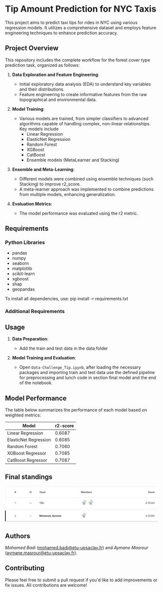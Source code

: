 # Tip Amount Prediction for NYC Taxis

This project aims to predict taxi tips for rides in NYC using various regression models. It utilizes a comprehensive dataset and employs feature engineering techniques to enhance prediction accuracy.

## Project Overview

This repository includes the complete workflow for the forest cover type prediction task, organized as follows:

1. **Data Exploration and Feature Engineering**: 
   - Initial exploratory data analysis (EDA) to understand key variables and their distributions.
   - Feature engineering to create informative features from the raw topographical and environmental data.
   
2. **Model Training**: 
   - Various models are trained, from simpler classifiers to advanced algorithms capable of handling complex, non-linear relationships. Key models include
      - Linear Regression
      - ElasticNet Regression
      - Random Forest
      - XGBoost
      - CatBoost
      - Ensemble models (MetaLearner and Stacking)

3. **Ensemble and Meta-Learning**:
   - Different models were combined using ensemble techniques (such Stacking) to improve r2_score.
   - A meta-learner approach was implemented to combine predictions from multiple models, enhancing generalization.

4. **Evaluation Metrics**:
   - The model performance was evaluated using the r2 metric.

## Requirements

### Python Libraries

- pandas
- numpy
- seaborn
- matplotlib
- scikit-learn
- xgboost
- shap
- geopandas

To install all dependencies, use: pip install -r requirements.txt

### Additional Requirements

## Usage

1. **Data Preparation**:
   - Add the train and test data in the data folder

2. **Model Training and Evaluation**:
   - Open `Data-Challenge_Tip.ipynb`, after loading the necessary packages and importing train and test data
     use the defined pipeline for preprocessing and lunch code in section final model and the end of the notebook.


## Model Performance

The table below summarizes the performance of each model based on weighted metrics:

| Model                                | r2-score |
|--------------------------------------|----------|
| Linear Regression                    |0.6087    |
| ElasticNet Regression                |0.6085    |
| Random Forest                        |0.7060    | 
| XGBoost Regressor                    |0.7085    |
| CatBoost Regressor                   |0.7087    |

## Final standings

![Final_Standings](image/Final_Standings.png)

## Authors

*Mohamed Badi* (mohamed.badi@etu-upsaclay.fr) and *Aymane Masrour* (aymane.masrour@etu-upsaclay.fr). 


## Contributing

Please feel free to submit a pull request if you'd like to add improvements or fix issues. All contributions are welcome!




